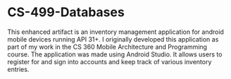 # CS-499-Databases

This enhanced artifact is an inventory management application for android mobile devices running API 31+. I originally developed this application as part of my work in the CS 360 Mobile Architecture and Programming course. The application was made using Android Studio. It allows users to register for and sign into accounts and keep track of various inventory entries. 
